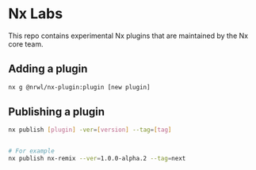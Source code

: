 # Nx Labs

This repo contains experimental Nx plugins that are maintained by the Nx core team.

## Adding a plugin

```bash
nx g @nrwl/nx-plugin:plugin [new plugin]
```

## Publishing a plugin

```bash
nx publish [plugin] -ver=[version] --tag=[tag]


# For example
nx publish nx-remix --ver=1.0.0-alpha.2 --tag=next
```
